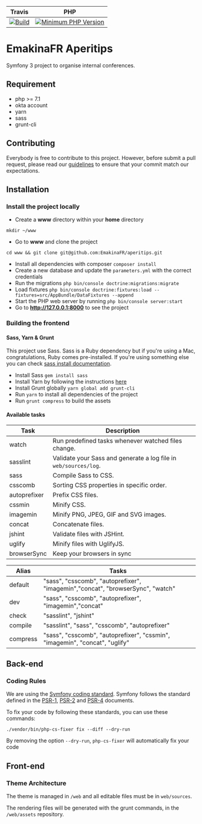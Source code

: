 |Travis|PHP|
|:------:|:-------:|
|[![Build](https://img.shields.io/travis/EmakinaFR/aperitips.svg?style=flat-square)](https://travis-ci.org/EmakinaFR/aperitips)|[![Minimum PHP Version](https://img.shields.io/badge/php-%3E%3D%207.1-8892BF.svg?style=flat-square)](https://php.net)|

EmakinaFR Aperitips
==========

Symfony 3 project to organise internal conferences.

## Requirement

* php >= 7.1
* okta account
* yarn
* sass
* grunt-cli

## Contributing

Everybody is free to contribute to this project. However, before submit a pull request, please read our [guidelines](https://github.com/EmakinaFR/aperitips/blob/master/CONTRIBUTING.md) to ensure that your commit match our expectations.

## Installation

### Install the project locally

* Create a **www** directory within your **home** directory

```
mkdir ~/www
```

* Go to **www** and clone the project
```
cd www && git clone git@github.com:EmakinaFR/aperitips.git
```

* Install all dependencies with composer `composer install`
* Create a new database and update the `parameters.yml` with the correct credentials
* Run the migrations `php bin/console doctrine:migrations:migrate`
* Load fixtures `php bin/console doctrine:fixtures:load --fixtures=src/AppBundle/DataFixtures --append`
* Start the PHP web server by running `php bin/console server:start`
* Go to **http://127.0.0.1:8000** to see the project

### Building the frontend

#### Sass, Yarn & Grunt

This project use Sass. Sass is a Ruby dependency but if you're using a Mac, congratulations, Ruby comes pre-installed.
If you're using something else you can check [sass install documentation](http://sass-lang.com/install).

* Install Sass `gem install sass`
* Install Yarn by following the instructions [here](https://yarnpkg.com/en/docs/install)
* Install Grunt globally `yarn global add grunt-cli`
* Run `yarn` to install all dependencies of the project
* Run `grunt compress` to build the assets

#### Available tasks

| Task          | Description |
| ------------- | ------------- |
| watch         | Run predefined tasks whenever watched files change. |
| sasslint      | Validate your Sass and generate a log file in `web/sources/log`.  |
| sass          | Compile Sass to CSS.  |
| csscomb       | Sorting CSS properties in specific order. |
| autoprefixer  | Prefix CSS files. |
| cssmin        | Minify CSS. |
| imagemin      | Minify PNG, JPEG, GIF and SVG images. |
| concat        | Concatenate files. |
| jshint        | Validate files with JSHint. |
| uglify        | Minify files with UglifyJS. |
| browserSync   | Keep your browsers in sync  |

| Alias         | Tasks |
| ------------- | ------------- |
| default       | "sass", "csscomb", "autoprefixer", "imagemin","concat", "browserSync", "watch" |
| dev           | "sass", "csscomb", "autoprefixer", "imagemin","concat" |
| check         | "sasslint", "jshint"  |
| compile       | "sasslint", "sass", "csscomb", "autoprefixer"  |
| compress      | "sass", "csscomb", "autoprefixer", "cssmin", "imagemin", "concat", "uglify" |

## Back-end

### Coding Rules

We are using the [Symfony coding standard](http://symfony.com/doc/master/contributing/code/standards.html).
Symfony follows the standard defined in the [PSR-1](http://www.php-fig.org/psr/psr-1/), [PSR-2](http://www.php-fig.org/psr/psr-2/) and [PSR-4](http://www.php-fig.org/psr/psr-4/) documents.

To fix your code by following these standards, you can use these commands:

```
./vendor/bin/php-cs-fixer fix --diff --dry-run
```

By removing the option `--dry-run`, `php-cs-fixer` will automatically fix your code

## Front-end 

### Theme Architecture

The theme is managed in `/web` and all editable files must be in `web/sources`. 

The rendering files will be generated with the grunt commands, in the `/web/assets` repository.
